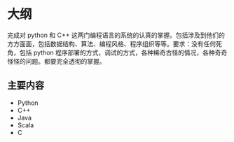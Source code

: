 # 大纲

完成对 python 和 C++ 这两门编程语言的系统的认真的掌握。包括涉及到他们的方方面面，包括数据结构、算法、编程风格、程序组织等等。要求：没有任何死角，包括 python 程序部署的方式，调试的方式，各种稀奇古怪的情况，各种奇奇怪怪的问题。都要完全透彻的掌握。


## 主要内容

- Python
- C++
- Java
- Scala
- C

